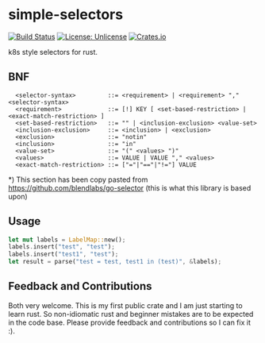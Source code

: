 # simple-selectors

[![Build Status](https://www.travis-ci.org/m0ppers/simple-selectors.svg?branch=master)](https://www.travis-ci.org/m0ppers/simple-selectors) [![License: Unlicense](https://img.shields.io/badge/license-Unlicense-blue.svg)](http://unlicense.org/) [![Crates.io](https://img.shields.io/crates/v/simple-selectors.svg)](https://crates.io/crates/simple-selectors)

k8s style selectors for rust.

## BNF
```
  <selector-syntax>         ::= <requirement> | <requirement> "," <selector-syntax>
  <requirement>             ::= [!] KEY [ <set-based-restriction> | <exact-match-restriction> ]
  <set-based-restriction>   ::= "" | <inclusion-exclusion> <value-set>
  <inclusion-exclusion>     ::= <inclusion> | <exclusion>
  <exclusion>               ::= "notin"
  <inclusion>               ::= "in"
  <value-set>               ::= "(" <values> ")"
  <values>                  ::= VALUE | VALUE "," <values>
  <exact-match-restriction> ::= ["="|"=="|"!="] VALUE
```

*) This section has been copy pasted from https://github.com/blendlabs/go-selector (this is what this library is based upon)

## Usage

```rust
let mut labels = LabelMap::new();
labels.insert("test", "test");
labels.insert("test1", "test");
let result = parse("test = test, test1 in (test)", &labels);
```

## Feedback and Contributions

Both very welcome. This is my first public crate and I am just starting to learn rust. So non-idiomatic rust
and beginner mistakes are to be expected in the code base. Please provide feedback and contributions so
I can fix it :).
